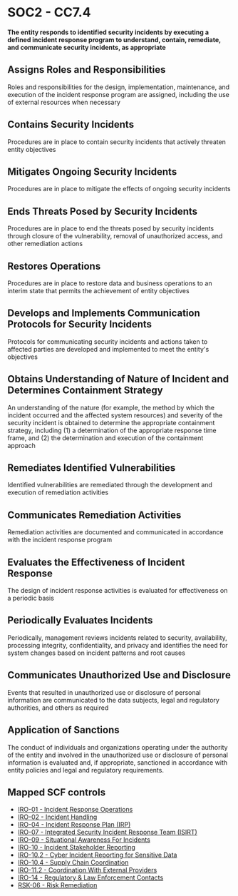 # SOC2 - CC7.4
**The entity responds to identified security incidents by executing a defined incident response program to understand, contain, remediate, and communicate security incidents, as appropriate**
## Assigns Roles and Responsibilities
Roles and responsibilities for the design, implementation, maintenance, and execution of the incident response program are assigned, including the use of external resources when necessary
## Contains Security Incidents
Procedures are in place to contain security incidents that actively threaten entity objectives
## Mitigates Ongoing Security Incidents
Procedures are in place to mitigate the effects of ongoing security incidents
## Ends Threats Posed by Security Incidents
Procedures are in place to end the threats posed by security incidents through closure of the vulnerability, removal of unauthorized access, and other remediation actions
## Restores Operations
Procedures are in place to restore data and business operations to an interim state that permits the achievement of entity objectives
## Develops and Implements Communication Protocols for Security Incidents
Protocols for communicating security incidents and actions taken to affected parties are developed and implemented to meet the entity's objectives
## Obtains Understanding of Nature of Incident and Determines Containment Strategy
An understanding of the nature (for example, the method by which the incident occurred and the affected system resources) and severity of the security incident is obtained to determine the appropriate containment strategy, including (1) a determination of the appropriate response time frame, and (2) the determination and execution of the containment approach
## Remediates Identified Vulnerabilities
Identified vulnerabilities are remediated through the development and execution of remediation activities
## Communicates Remediation Activities
Remediation activities are documented and communicated in accordance with the incident response program
## Evaluates the Effectiveness of Incident Response
The design of incident response activities is evaluated for effectiveness on a periodic basis
## Periodically Evaluates Incidents
Periodically, management reviews incidents related to security, availability, processing integrity, confidentiality, and privacy and identifies the need for system changes based on incident patterns and root causes
## Communicates Unauthorized Use and Disclosure
Events that resulted in unauthorized use or disclosure of personal information are communicated to the data subjects, legal and regulatory authorities, and others as required
## Application of Sanctions
The conduct of individuals and organizations operating under the authority of the entity and involved in the unauthorized use or disclosure of personal information is evaluated and, if appropriate, sanctioned in accordance with entity policies and legal and regulatory requirements.
## Mapped SCF controls
- [IRO-01 - Incident Response Operations](../scf/iro-01-incidentresponseoperations.md)
- [IRO-02 - Incident Handling](../scf/iro-02-incidenthandling.md)
- [IRO-04 - Incident Response Plan (IRP)](../scf/iro-04-incidentresponseplan(irp).md)
- [IRO-07 - Integrated Security Incident Response Team (ISIRT)](../scf/iro-07-integratedsecurityincidentresponseteam(isirt).md)
- [IRO-09 - Situational Awareness For Incidents](../scf/iro-09-situationalawarenessforincidents.md)
- [IRO-10 - Incident Stakeholder Reporting](../scf/iro-10-incidentstakeholderreporting.md)
- [IRO-10.2 - Cyber Incident Reporting for Sensitive Data](../scf/iro-102-cyberincidentreportingforsensitivedata.md)
- [IRO-10.4 - Supply Chain Coordination](../scf/iro-104-supplychaincoordination.md)
- [IRO-11.2 - Coordination With External Providers](../scf/iro-112-coordinationwithexternalproviders.md)
- [IRO-14 - Regulatory & Law Enforcement Contacts](../scf/iro-14-regulatory&lawenforcementcontacts.md)
- [RSK-06 - Risk Remediation](../scf/rsk-06-riskremediation.md)